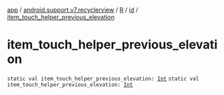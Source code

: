 [app](../../../index.md) / [android.support.v7.recyclerview](../../index.md) / [R](../index.md) / [id](index.md) / [item_touch_helper_previous_elevation](./item_touch_helper_previous_elevation.md)

# item_touch_helper_previous_elevation

`static val item_touch_helper_previous_elevation: `[`Int`](https://kotlinlang.org/api/latest/jvm/stdlib/kotlin/-int/index.html)
`static val item_touch_helper_previous_elevation: `[`Int`](https://kotlinlang.org/api/latest/jvm/stdlib/kotlin/-int/index.html)